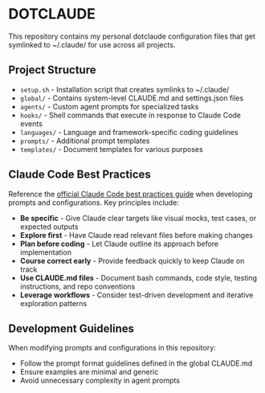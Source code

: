 # DOTCLAUDE
This repository contains my personal dotclaude configuration files that get symlinked to ~/.claude/ for use across all projects.

## Project Structure
* `setup.sh` - Installation script that creates symlinks to ~/.claude/
* `global/` - Contains system-level CLAUDE.md and settings.json files
* `agents/` - Custom agent prompts for specialized tasks
* `hooks/` - Shell commands that execute in response to Claude Code events
* `languages/` - Language and framework-specific coding guidelines
* `prompts/` - Additional prompt templates
* `templates/` - Document templates for various purposes

## Claude Code Best Practices
Reference the [official Claude Code best practices guide](https://www.anthropic.com/engineering/claude-code-best-practices) when developing prompts and configurations. Key principles include:

* **Be specific** - Give Claude clear targets like visual mocks, test cases, or expected outputs
* **Explore first** - Have Claude read relevant files before making changes
* **Plan before coding** - Let Claude outline its approach before implementation
* **Course correct early** - Provide feedback quickly to keep Claude on track
* **Use CLAUDE.md files** - Document bash commands, code style, testing instructions, and repo conventions
* **Leverage workflows** - Consider test-driven development and iterative exploration patterns

## Development Guidelines
When modifying prompts and configurations in this repository:

* Follow the prompt format guidelines defined in the global CLAUDE.md
* Ensure examples are minimal and generic
* Avoid unnecessary complexity in agent prompts